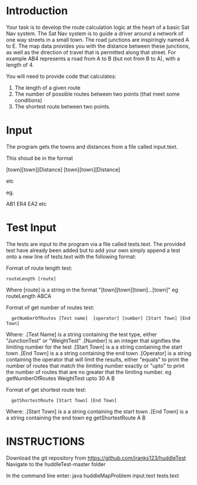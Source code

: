 Introduction
========
Your task is to develop the route calculation logic at the heart of a basic Sat Nav system.
The Sat Nav system is to guide a driver around a network of one way streets in a small town. 
The road junctions are inspiringly named A to E. The map data provides you with the distance 
between these junctions, as well as the direction of travel that is permitted along that street. 
For example AB4 represents a road from A to B (but not from B to A), with a length of 4.

You will need to provide code that calculates:

1. The length of a given route
2. The number of possible routes between two points (that meet some conditions)
3. The shortest route between two points.

Input
======
The program gets the towns and distances from a file called input.text.


This shoud be in the format

[town][town][Distance]
[town][town][Distance]

etc

eg.

AB1
ER4
EA2
etc


Test Input
==========
The tests are input to the program via a file called tests.text. The provided test have already been added but to add your own
simply append a test onto a new line of tests.text with the following format:

Format of route length test:

    routeLength [route]

Where [route] is a string in the format "[town][town][town]...[town]"
eg routeLength ABCA


Format of get number of routes test:

      getNumberOfRoutes [Test name]  [operator] [number] [Start Town] [End Town]

Where:
.[Test Name] is a string containing the test type, either "JunctionTest" or "WeightTest"
.[Number] is an integer that signifies the limiting number for the test
.[Start Town] is a a string containing the start town
.[End Town] is a a string containing the end town
.[Operator] is a string containing the operator that will limit the results, either "equals" to print the number of routes 
that match the limiting number exactly or "upto" to print the number of routes that are no greater that the limiting number.
eg getNumberOfRoutes WeightTest upto 30 A B



Format of get shortest route test:

      getShortestRoute [Start Town] [End Town]

Where:
.[Start Town] is a a string containing the start town
.[End Town] is a a string containing the end town
eg getShortestRoute A B


INSTRUCTIONS
=====
Download the git repository from https://github.com/jranks123/huddleTest
Navigate to the huddleTest-master folder

In the command line enter: java huddleMapProblem input.text tests.text



